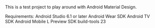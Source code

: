 This is a test project to play around with Android Material Design.

Requirements:
Android Studio 6.1 or later
Android Wear SDK
Android TV SDK
Android Mobile L Preview
SDK build-tools 23
